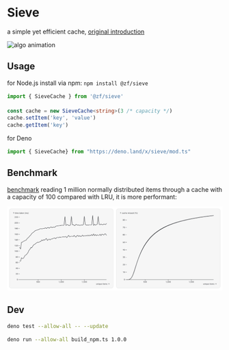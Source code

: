 # Sieve

a simple yet efficient cache, [original introduction](https://cachemon.github.io/SIEVE-website/blog/2023/12/17/sieve-is-simpler-than-lru/)

![algo animation](https://cachemon.github.io/SIEVE-website/blog/assets/sieve/sieve_diagram_animation.gif)

## Usage

for Node.js install via npm: `npm install @zf/sieve`

```typescript
import { SieveCache } from '@zf/sieve'

const cache = new SieveCache<string>(3 /* capacity */)
cache.setItem('key', 'value')
cache.getItem('key')
```

for Deno

```typescript
import { SieveCache} from "https://deno.land/x/sieve/mod.ts"
```

## Benchmark

[benchmark](/benchmark.ts) reading 1 million normally distributed items through a cache with a capacity of 100 compared with LRU,
it is more performant:

![chart](/chart.png)

## Dev

```sh
deno test --allow-all -- --update
```

```sh
deno run --allow-all build_npm.ts 1.0.0
```
